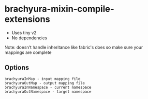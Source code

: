 # brachyura-mixin-compile-extensions

* Uses tiny v2
* No dependencies

Note: doesn't handle inheritance like fabric's does so make sure your mappings are complete

## Options
```
brachyuraInMap - input mapping file
brachyuraOutMap - output mapping file
brachyuraInNamespace - current namespace
brachyuraOutNamespace - target namespace
```